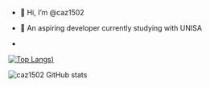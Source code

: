 - 👋 Hi, I’m @caz1502

- 🌱 An aspiring developer currently studying with UNISA
- 






[![Top Langs](https://github-readme-stats.vercel.app/api/top-langs/?username=caz1502&layout=compact&show_icons=true&theme=radical))](https://github.com/caz1502/github-readme-stats)

![caz1502 GitHub stats](https://github-readme-stats.vercel.app/api?username=caz1502&show_icons=true&theme=radical)





<!---
caz1502/caz1502 is a ✨ special ✨ repository because its `README.md` (this file) appears on your GitHub profile.
You can click the Preview link to take a look at your changes.
--->
